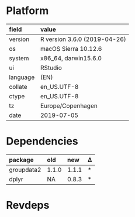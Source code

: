 # Platform

|field    |value                        |
|:--------|:----------------------------|
|version  |R version 3.6.0 (2019-04-26) |
|os       |macOS Sierra 10.12.6         |
|system   |x86_64, darwin15.6.0         |
|ui       |RStudio                      |
|language |(EN)                         |
|collate  |en_US.UTF-8                  |
|ctype    |en_US.UTF-8                  |
|tz       |Europe/Copenhagen            |
|date     |2019-07-05                   |

# Dependencies

|package    |old   |new   |Δ  |
|:----------|:-----|:-----|:--|
|groupdata2 |1.1.0 |1.1.1 |*  |
|dplyr      |NA    |0.8.3 |*  |

# Revdeps

